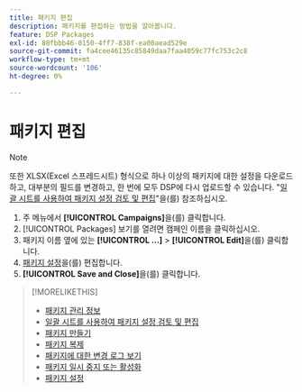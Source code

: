 ```yaml
---
title: 패키지 편집
description: 패키지를 편집하는 방법을 알아봅니다.
feature: DSP Packages
exl-id: 88fbbb46-0150-4ff7-838f-ea00aead529e
source-git-commit: fa4cee46135c85849daa7faa4059c77fc753c2c8
workflow-type: tm+mt
source-wordcount: '106'
ht-degree: 0%

---
```


# 패키지 편집

>[!NOTE]
>
>또한 XLSX(Excel 스프레드시트) 형식으로 하나 이상의 패키지에 대한 설정을 다운로드하고, 대부분의 필드를 변경하고, 한 번에 모두 DSP에 다시 업로드할 수 있습니다. &quot;[일괄 시트를 사용하여 패키지 설정 검토 및 편집](package-qa.md)&quot;을(를) 참조하십시오.

1. 주 메뉴에서 **[!UICONTROL Campaigns]**&#x200B;을(를) 클릭합니다.
1. [!UICONTROL Packages] 보기를 열려면 캠페인 이름을 클릭하십시오.
1. 패키지 이름 옆에 있는 **[!UICONTROL ...]** > **[!UICONTROL Edit]**&#x200B;을(를) 클릭합니다.
1. [패키지 설정](package-settings.md)을(를) 편집합니다.
1. **[!UICONTROL Save and Close]**&#x200B;을(를) 클릭합니다.

>[!MORELIKETHIS]
>
>* [패키지 관리 정보](package-about.md)
>* [일괄 시트를 사용하여 패키지 설정 검토 및 편집](/help/dsp/campaign-management/packages/package-qa.md)
>* [패키지 만들기](package-create.md)
>* [패키지 복제](package-duplicate.md)
>* [패키지에 대한 변경 로그 보기](package-change-log.md)
>* [패키지 일시 중지 또는 활성화](package-pause-activate.md)
>* [패키지 설정](package-settings.md)
